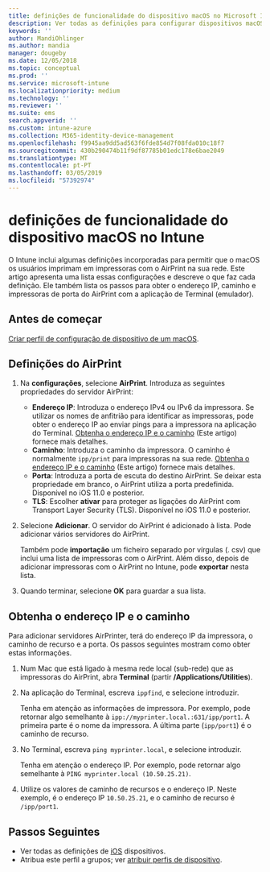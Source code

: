 ```yaml
---
title: definições de funcionalidade do dispositivo macOS no Microsoft Intune – Azure | Documentos da Microsoft
description: Ver todas as definições para configurar dispositivos macOS para AirPrint no Microsoft Intune. Consulte também os passos para obter o endereço IP, caminho e definições de porta de um servidor de AirPrint na sua rede. Utilize estas definições de um perfil de configuração do dispositivo para configurar dispositivos macOS para utilizar servidores de AirPrint na sua rede.
keywords: ''
author: MandiOhlinger
ms.author: mandia
manager: dougeby
ms.date: 12/05/2018
ms.topic: conceptual
ms.prod: ''
ms.service: microsoft-intune
ms.localizationpriority: medium
ms.technology: ''
ms.reviewer: ''
ms.suite: ems
search.appverid: ''
ms.custom: intune-azure
ms.collection: M365-identity-device-management
ms.openlocfilehash: f9945aa9dd5ad563f6fde854d7f08fda010c18f7
ms.sourcegitcommit: 430b290474b11f9df87785b01edc178e6bae2049
ms.translationtype: MT
ms.contentlocale: pt-PT
ms.lasthandoff: 03/05/2019
ms.locfileid: "57392974"
---
```

# <a name="macos-device-feature-settings-in-intune"></a>definições de funcionalidade do dispositivo macOS no Intune

O Intune inclui algumas definições incorporadas para permitir que o macOS os usuários imprimam em impressoras com o AirPrint na sua rede. Este artigo apresenta uma lista essas configurações e descreve o que faz cada definição. Ele também lista os passos para obter o endereço IP, caminho e impressoras de porta do AirPrint com a aplicação de Terminal (emulador).

## <a name="before-you-begin"></a>Antes de começar

[Criar perfil de configuração de dispositivo de um macOS](device-features-configure.md).

## <a name="airprint-settings"></a>Definições do AirPrint

1. Na **configurações**, selecione **AirPrint**. Introduza as seguintes propriedades do servidor AirPrint:

    - **Endereço IP**: Introduza o endereço IPv4 ou IPv6 da impressora. Se utilizar os nomes de anfitrião para identificar as impressoras, pode obter o endereço IP ao enviar pings para a impressora na aplicação do Terminal. [Obtenha o endereço IP e o caminho](#get-the-ip-address-and-path) (Este artigo) fornece mais detalhes.
    - **Caminho**: Introduza o caminho da impressora. O caminho é normalmente `ipp/print` para impressoras na sua rede. [Obtenha o endereço IP e o caminho](#get-the-ip-address-and-path) (Este artigo) fornece mais detalhes.
    - **Porta**: Introduza a porta de escuta do destino AirPrint. Se deixar esta propriedade em branco, o AirPrint utiliza a porta predefinida. Disponível no iOS 11.0 e posterior.
    - **TLS**: Escolher **ativar** para proteger as ligações do AirPrint com Transport Layer Security (TLS). Disponível no iOS 11.0 e posterior.

2. Selecione **Adicionar**. O servidor do AirPrint é adicionado à lista. Pode adicionar vários servidores do AirPrint.

    Também pode **importação** um ficheiro separado por vírgulas (. csv) que inclui uma lista de impressoras com o AirPrint. Além disso, depois de adicionar impressoras com o AirPrint no Intune, pode **exportar** nesta lista.

3. Quando terminar, selecione **OK** para guardar a sua lista.

## <a name="get-the-ip-address-and-path"></a>Obtenha o endereço IP e o caminho

Para adicionar servidores AirPrinter, terá do endereço IP da impressora, o caminho de recurso e a porta. Os passos seguintes mostram como obter estas informações.

1. Num Mac que está ligado à mesma rede local (sub-rede) que as impressoras do AirPrint, abra **Terminal** (partir **/Applications/Utilities**).
2. Na aplicação do Terminal, escreva `ippfind`, e selecione introduzir.

    Tenha em atenção as informações de impressora. Por exemplo, pode retornar algo semelhante à `ipp://myprinter.local.:631/ipp/port1`. A primeira parte é o nome da impressora. A última parte (`ipp/port1`) é o caminho de recurso.

3. No Terminal, escreva `ping myprinter.local`, e selecione introduzir.

   Tenha em atenção o endereço IP. Por exemplo, pode retornar algo semelhante à `PING myprinter.local (10.50.25.21)`.

4. Utilize os valores de caminho de recursos e o endereço IP. Neste exemplo, é o endereço IP `10.50.25.21`, e o caminho de recurso é `/ipp/port1`.

## <a name="next-steps"></a>Passos Seguintes

- Ver todas as definições de [iOS](ios-device-features-settings.md) dispositivos.
- Atribua este perfil a grupos; ver [atribuir perfis de dispositivo](device-profile-assign.md).
